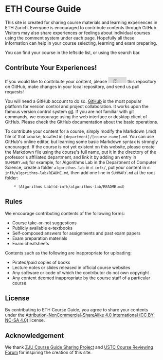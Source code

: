 # ETH Course Guide

This site is created for sharing course materials and learning experiences in ETH Zurich. Everyone is encouraged to contribute contents through GitHub. Visitors may also share experiences or feelings about individual courses using the comment system under each page. Hopefully all these information can help in your course selecting, learning and exam preparing.

You can find your course in the leftside list, or using the search bar.

## Contribute Your Experiences!

If you would like to contribute your content, please <iframe src="https://ghbtns.com/github-btn.html?user=Xivid&repo=ETH-Course-Guide&type=fork&count=false" frameborder="0" scrolling="0" width="60" height="20" title="GitHub"></iframe> this repository on GitHub, make changes in your local repository, and send us pull requests! 

You will need a GitHub account to do so. [GitHub](https://github.com) is the most popular platform for version control and project collaboration. It works upon the famous version control system [git](https://git-scm.com). If you are not familiar with git commands, we encourage using the web interface or desktop client of GitHub. Please check the GitHub documentation about the basic operations.

To contribute your content for a course, simply modify the Markdown (.md) file of that course, located in `[department]/[course-name].md`. You can use GitHub's online editor, but learning some basic Markdown syntax is strongly encouraged. If the course is not yet existent on this website, please create the Markdown file using the course's full name, put it in the directory of the professor's affiliated department, and link it by adding an entry in `SUMMARY.md`; for example, for Algorithms Lab in the Department of Computer Science, create a folder `algorithms-lab` in `d-infk/`, put your content in `d-infk/algorithms-lab/README.md`, then add one line in `SUMMARY.md` at the root folder:

```pre
    * [Algorithms Lab](d-infk/algorithms-lab/README.md)
```

## Rules

We encourage contributing contents of the following forms:

- Course take-or-not suggestions
- Publicly available e-textbooks
- Self-composed answers for assignments and past exam papers
- Exam preparation materials
- Exam cheatsheets

Contents such as the following are inappropriate for uploading:

- Pirated/paid copies of books
- Lecture notes or slides released in official course websites
- Any software or code of which the contributor do not own copyright 
- Any content deemed inappropriate by the course staff of a particular course

## License

By contributing to ETH Course Guide, you agree to share your contents under the [Attribution-NonCommercial-ShareAlike 4.0 International (CC BY-NC-SA 4.0)](https://creativecommons.org/licenses/by-nc-sa/4.0/deed.en) license.

## Acknowledgement

We thank [ZJU Course Guide Sharing Project](https://github.com/QSCTech/zju-icicles) and [USTC Course Reviewing Forum](https://icourse.club/) for inspiring the creation of this site.
